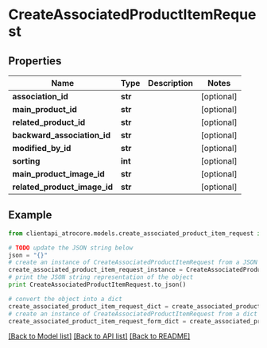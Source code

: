 # CreateAssociatedProductItemRequest


## Properties
Name | Type | Description | Notes
------------ | ------------- | ------------- | -------------
**association_id** | **str** |  | [optional] 
**main_product_id** | **str** |  | [optional] 
**related_product_id** | **str** |  | [optional] 
**backward_association_id** | **str** |  | [optional] 
**modified_by_id** | **str** |  | [optional] 
**sorting** | **int** |  | [optional] 
**main_product_image_id** | **str** |  | [optional] 
**related_product_image_id** | **str** |  | [optional] 

## Example

```python
from clientapi_atrocore.models.create_associated_product_item_request import CreateAssociatedProductItemRequest

# TODO update the JSON string below
json = "{}"
# create an instance of CreateAssociatedProductItemRequest from a JSON string
create_associated_product_item_request_instance = CreateAssociatedProductItemRequest.from_json(json)
# print the JSON string representation of the object
print CreateAssociatedProductItemRequest.to_json()

# convert the object into a dict
create_associated_product_item_request_dict = create_associated_product_item_request_instance.to_dict()
# create an instance of CreateAssociatedProductItemRequest from a dict
create_associated_product_item_request_form_dict = create_associated_product_item_request.from_dict(create_associated_product_item_request_dict)
```
[[Back to Model list]](../README.md#documentation-for-models) [[Back to API list]](../README.md#documentation-for-api-endpoints) [[Back to README]](../README.md)


